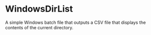 # WindowsDirList
A simple Windows batch file that outputs a CSV file that displays the contents of the current directory.
